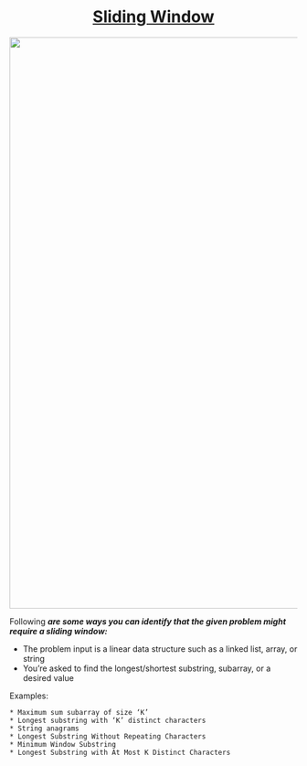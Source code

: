 <p align="center">
  <a href="https://medium.com/hackernoon/14-patterns-to-ace-any-coding-interview-question-c5bb3357f6ed#6698">
    <h1 align="center"> Sliding Window </h1>
  </a>
  <img src="https://media.giphy.com/media/5xaOcLSiHjl31yG4ZNK/giphy.gif" width="1000" />
</p>

Following ***are some ways you can identify that the given problem might require a sliding window:***
* The problem input is a linear data structure such as a linked list, array, or string
* You’re asked to find the longest/shortest substring, subarray, or a desired value

Examples:

```
* Maximum sum subarray of size ‘K’
* Longest substring with ‘K’ distinct characters
* String anagrams
* Longest Substring Without Repeating Characters
* Minimum Window Substring
* Longest Substring with At Most K Distinct Characters
```

